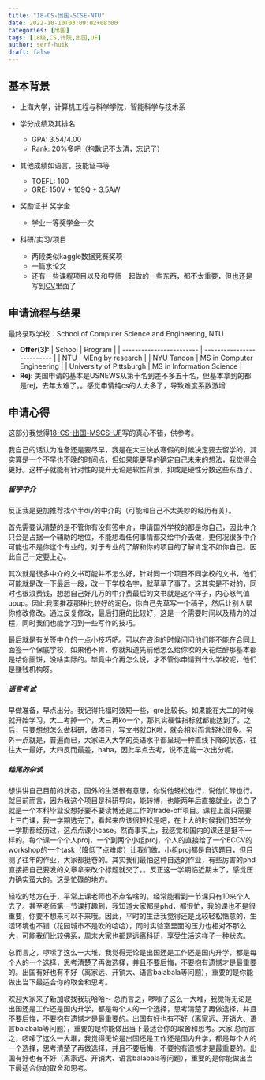 ```yaml
---
title: "18-CS-出国-SCSE-NTU"
date: 2022-10-10T03:09:02+08:00
categories: [出国]
tags: [18级,CS,计院,出国,UF]
author: serf-huik
draft: false
---
```



## 基本背景 

- 上海大学，计算机工程与科学学院，智能科学与技术系

- 学分成绩及其排名
  - GPA: 3.54/4.00
  - Rank: 20%多吧（抱歉记不太清，忘记了）

- 其他成绩如语言，技能证书等
  - TOEFL: 100
  - GRE: 150V + 169Q + 3.5AW

- 奖励证书 奖学金
  - 学业一等奖学金一次

- 科研/实习/项目
  - 两段类似kaggle数据竞赛奖项
  - 一篇水论文
  - 还有一些课程项目以及和导师一起做的一些东西，都不太重要，但也还是写到[CV](https://shenjiyuan123.github.io)里面了

## 申请流程与结果

最终录取学校：School of Computer Science and Engineering, NTU


- **Offer(3):** 
  | School                   | Program                    |
  | ------------------------ | -------------------------- |
  | NTU                      | MEng by research           |
  | NYU Tandon               | MS in Computer Engineering |
  | University of Pittsburgh | MS in Information Science  |
- **Rej:** 
  美国申请的基本是USNEWS从第十名到差不多五十名，但基本拿到的都是rej，去年太难了。。感觉申请纯cs的人太多了，导致难度系数激增
  
## 申请心得

这部分我觉得[18-CS-出国-MSCS-UF](https://shuosc.github.io/fly/posts/18-anonymous-cs-mscs-uf/)写的真心不错，供参考。

我自己的话认为准备还是要尽早，我是在大三快放寒假的时候决定要去留学的，其实算是一个不早也不晚的时间点，但如果能更早的确定自己未来的想法，我觉得会更好。这样子就能有针对性的提升无论是软性背景，抑或是硬性分数这些东西了。

##### 留学中介

反正我是更加推荐找个半diy的中介的（可能和自己不太美妙的经历有关）。

首先需要认清楚的是不管你有没有签中介，申请国外学校的都是你自己，因此中介只会是占据一个辅助的地位，不能想着任何事情都交给中介去做，更何况很多中介可能也不是你这个专业的，对于专业的了解和你的项目的了解肯定不如你自己。因此自己一定要上心。

其次就是很多中介的文书可能并不怎么好，针对同一个项目不同学校的文书，他们可能就是改一下最后一段，改一下学校名字，就草草了事了。这其实是不对的，同时也很浪费钱，想想自己好几万的中介费最后的文书就是这个样子，内心怒气值upup。因此我蛮推荐那种比较好的润色，你自己先草写一个稿子，然后让别人帮你修改修改。通过反复修改，最后打磨的比较好，这是一个需要时间以及精力的过程，同时我们也能学习到一些写作的技巧。

最后就是有关签中介的一点小技巧吧。可以在咨询的时候问问他们能不能在合同上面签一个保底学校，如果他不肯，你就知道先前他怎么给你吹的天花烂醉那基本都是给你画饼，没啥实际的。毕竟中介再怎么说，才不管你申请到什么学校呢，他们是赚钱机构呀。

##### 语言考试

早做准备，早点出分。我记得托福时效短一些，gre比较长。如果能在大二的时候就开始学习，大二考掉一个，大三再ko一个，那其实硬性指标就都能达到了。之后，只要想想怎么做科研，做项目，写文书就OK啦，就会相对而言轻松很多。另外一点就是，普遍而已，大家进入大学的英语水平都呈现一种直线下降的状态，往往大一最好，大四反而最差，haha，因此早点去考，说不定能一次出分呢。

##### 结尾的杂谈
想讲讲自己目前的状态，国外的生活很有意思，你说他轻松也行，说他忙碌也行。就目前而言，因为我这个项目是科研导向，能转博，也能两年后直接就业，说白了就是一个本科毕业没想好要不要读博还是工作的trade-off项目。课程上面只需要上三门课，我一学期选完了，看起来应该很轻松是吧，在上大的时候我们35学分一学期都经历过，这点点课小case。然而事实上，我感觉和国内的课还是挺不一样的。每个课一个个人proj，一个到两个小组proj，个人的直接给了一个ECCV的workshop的一个task（降低了点难度）让我们做。小组proj都是自选题目，但目测了往年的作业，大家都挺卷的。其实我们最怕这种自选的作业，有些厉害的phd直接把自己要发的文章拿来改个标题就交了。。反正这一学期临近期末了，感觉压力确实蛮大的。这是忙碌的地方。

轻松的地方在于，平常上课老师也不点名啥的，经常能看到一节课只有10来个人去了。甚至老师第一节课打趣到，我知道大家都是phd，都很忙，我的课也不是很重要，你要不想来可以不来哦。因此，平时的生活我觉得还是比较轻松惬意的，生活环境也不错（花园城市不是吹的哈哈），同时实验室里面的压力也相对不那么大，可能我们比较佛系，周末大家也都是远离科研，享受生活这样子一种状态。

总而言之，啰嗦了这么一大堆，我觉得无论是出国还是工作还是国内升学，都是每个人的一个选择，思考清楚了再做选择，并且不要后悔，不要抱有遗憾才是最重要的。出国有好也有不好（离家远、开销大、语言balabala等问题），重要的是你能做出当下最适合你的取舍和思考。

欢迎大家来了新加坡找我玩哈哈～
总而言之，啰嗦了这么一大堆，我觉得无论是出国还是工作还是国内升学，都是每个人的一个选择，思考清楚了再做选择，并且不要后悔，不要抱有遗憾才是最重要的。出国有好也有不好（离家远、开销大、语言balabala等问题），重要的是你能做出当下最适合你的取舍和思考。大家
总而言之，啰嗦了这么一大堆，我觉得无论是出国还是工作还是国内升学，都是每个人的一个选择，思考清楚了再做选择，并且不要后悔，不要抱有遗憾才是最重要的。出国有好也有不好（离家远、开销大、语言balabala等问题），重要的是你能做出当下最适合你的取舍和思考。
